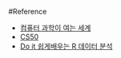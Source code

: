 #Reference
- [컴퓨터 과학이 여는 세계](https://youtu.be/HTWSPoDLmHI)
- [CS50](http://www.edwith.org/connect_cs)
- [Do it 쉽게배우는 R 데이터 분석](https://github.com/GurneyKim/Doit_R)